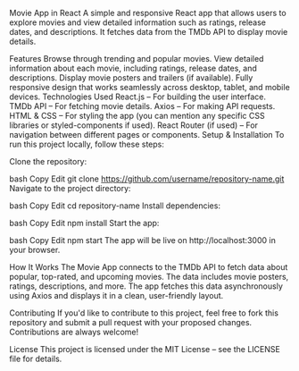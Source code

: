 Movie App in React
A simple and responsive React app that allows users to explore movies and view detailed information such as ratings, release dates, and descriptions. It fetches data from the TMDb API to display movie details.

Features
Browse through trending and popular movies.
View detailed information about each movie, including ratings, release dates, and descriptions.
Display movie posters and trailers (if available).
Fully responsive design that works seamlessly across desktop, tablet, and mobile devices.
Technologies Used
React.js – For building the user interface.
TMDb API – For fetching movie details.
Axios – For making API requests.
HTML & CSS – For styling the app (you can mention any specific CSS libraries or styled-components if used).
React Router (if used) – For navigation between different pages or components.
Setup & Installation
To run this project locally, follow these steps:

Clone the repository:

bash
Copy
Edit
git clone https://github.com/username/repository-name.git
Navigate to the project directory:

bash
Copy
Edit
cd repository-name
Install dependencies:

bash
Copy
Edit
npm install
Start the app:

bash
Copy
Edit
npm start
The app will be live on http://localhost:3000 in your browser.

How It Works
The Movie App connects to the TMDb API to fetch data about popular, top-rated, and upcoming movies. The data includes movie posters, ratings, descriptions, and more. The app fetches this data asynchronously using Axios and displays it in a clean, user-friendly layout.

Contributing
If you'd like to contribute to this project, feel free to fork this repository and submit a pull request with your proposed changes. Contributions are always welcome!

License
This project is licensed under the MIT License – see the LICENSE file for details.
